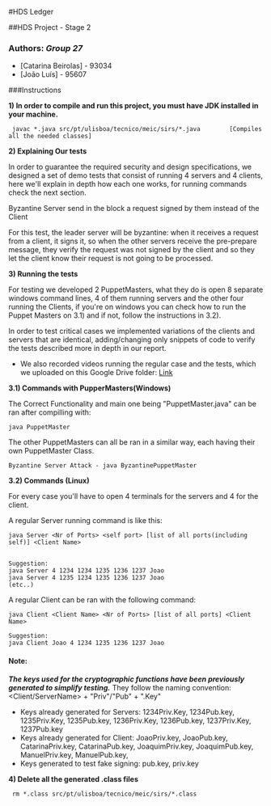 #HDS Ledger

##HDS Project - Stage 2

### Authors: *Group 27*
* [Catarina Beirolas] - 93034
* [João Luı́s] - 95607


###Instructions

**1) In order to compile and run this project, you must have JDK installed in your machine.**

```
 javac *.java src/pt/ulisboa/tecnico/meic/sirs/*.java        [Compiles all the needed classes]        
```

**2) Explaining Our tests**

In order to guarantee the required security and design specifications, we designed a set of demo tests that consist of running 4 servers and
4 clients, here we'll explain in depth how each one works, for running commands check the next section.

Byzantine Server send in the block a request signed by them instead of the Client

For this test, the leader server will be byzantine: when it receives a request from a client, it signs it, so when the other servers receive the pre-prepare message, they verify the request was not signed by the client and so they let the client know their request is not going to be processed.

**3) Running the tests**

For testing we developed 2 PuppetMasters, what they do is open 8 separate windows command lines, 4 of them running servers and the other four running the Clients, if you're on windows you can check how to run the Puppet Masters on 3.1) and if not, follow the instructions in 3.2).

In order to test critical cases we implemented variations of the clients and servers that are identical, adding/changing only snippets of code to verify the tests described more in depth in our report.


- We also recorded videos running the regular case and the tests, which we uploaded on this Google Drive folder:
  [Link](https://drive.google.com/drive/folders/18De8T_xisLuJnLJUp-fBcpxh8Z6n85T9?usp=share_link)



**3.1) Commands with PupperMasters(Windows)**


The Correct Functionality and main one being "PuppetMaster.java" can be ran after compilling with:
```
java PuppetMaster
```

The other PuppetMasters can all be ran in a similar way, each having their own PuppetMaster Class.

```
Byzantine Server Attack - java ByzantinePuppetMaster

```

**3.2) Commands (Linux)**


For every case you'll have to open 4 terminals for the servers and 4 for the client.


A regular Server running command is like this:
```
java Server <Nr of Ports> <self port> [list of all ports(including self)] <Client Name>


Suggestion:
java Server 4 1234 1234 1235 1236 1237 Joao 
java Server 4 1235 1234 1235 1236 1237 Joao
(etc..)
```


A regular Client can be ran with the following command:
```
java Client <Client Name> <Nr of Ports> [list of all ports] <Client Name>

Suggestion:
java Client Joao 4 1234 1235 1236 1237 Joao
```
#### Note:
***The keys used for the cryptographic functions have been previously generated to simplify testing.***
They follow the naming convention: \<Client/ServerName\> + "Priv"/"Pub" + ".Key"
- Keys already generated for Servers:
  1234Priv.Key, 1234Pub.key, 1235Priv.Key, 1235Pub.key, 1236Priv.Key, 1236Pub.key, 1237Priv.Key, 1237Pub.key
- Keys already generated for Client:
  JoaoPriv.key, JoaoPub.key, CatarinaPriv.key, CatarinaPub.key, JoaquimPriv.key, JoaquimPub.key, ManuelPriv.key, ManuelPub.key, 
- Keys generated to test fake signing:
  pub.key, priv.key

**4) Delete all the generated .class files**
```
 rm *.class src/pt/ulisboa/tecnico/meic/sirs/*.class 
```
